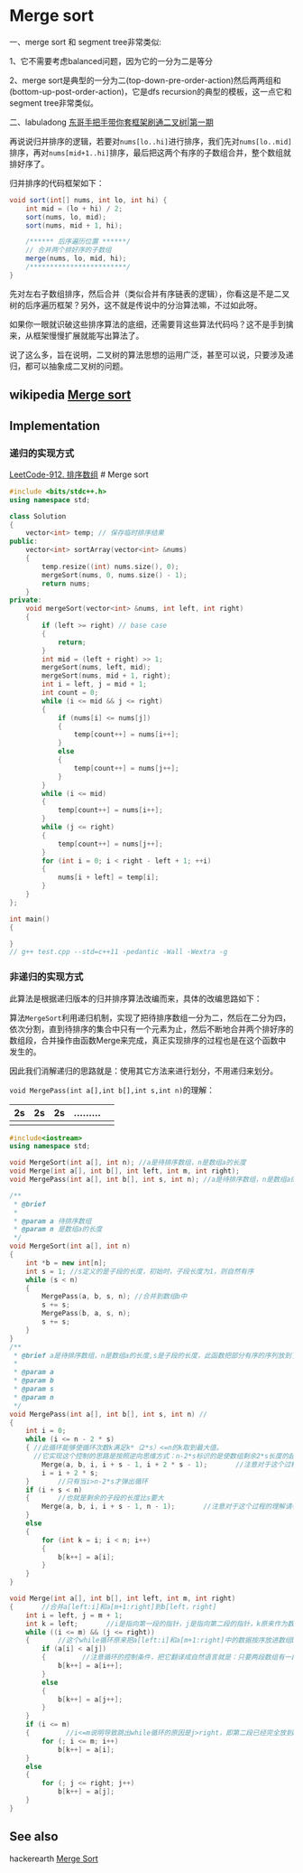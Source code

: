 # Merge sort

一、merge sort 和 segment tree非常类似: 

1、它不需要考虑balanced问题，因为它的一分为二是等分

2、merge sort是典型的一分为二(top-down-pre-order-action)然后两两组和(bottom-up-post-order-action)，它是dfs recursion的典型的模板，这一点它和segment tree非常类似。

二、labuladong [东哥手把手带你套框架刷通二叉树|第一期](https://mp.weixin.qq.com/s/izZ5uiWzTagagJec6Y7RvQ) 

再说说归并排序的逻辑，若要对`nums[lo..hi]`进行排序，我们先对`nums[lo..mid]`排序，再对`nums[mid+1..hi]`排序，最后把这两个有序的子数组合并，整个数组就排好序了。

归并排序的代码框架如下：

```Java
void sort(int[] nums, int lo, int hi) {
    int mid = (lo + hi) / 2;
    sort(nums, lo, mid);
    sort(nums, mid + 1, hi);

    /****** 后序遍历位置 ******/
    // 合并两个排好序的子数组
    merge(nums, lo, mid, hi);
    /************************/
}
```

先对左右子数组排序，然后合并（类似合并有序链表的逻辑），你看这是不是二叉树的后序遍历框架？另外，这不就是传说中的分治算法嘛，不过如此呀。

如果你一眼就识破这些排序算法的底细，还需要背这些算法代码吗？这不是手到擒来，从框架慢慢扩展就能写出算法了。

说了这么多，旨在说明，二叉树的算法思想的运用广泛，甚至可以说，只要涉及递归，都可以抽象成二叉树的问题。



## wikipedia [Merge sort](https://en.wikipedia.org/wiki/Merge_sort)



## Implementation

### 递归的实现方式

[LeetCode-912. 排序数组](https://leetcode.cn/problems/sort-an-array/) # Merge sort

```C++
#include <bits/stdc++.h>
using namespace std;

class Solution
{
	vector<int> temp; // 保存临时排序结果
public:
	vector<int> sortArray(vector<int> &nums)
	{
		temp.resize((int) nums.size(), 0);
		mergeSort(nums, 0, nums.size() - 1);
		return nums;
	}
private:
	void mergeSort(vector<int> &nums, int left, int right)
	{
		if (left >= right) // base case
		{
			return;
		}
		int mid = (left + right) >> 1;
		mergeSort(nums, left, mid);
		mergeSort(nums, mid + 1, right);
		int i = left, j = mid + 1;
		int count = 0;
		while (i <= mid && j <= right)
		{
			if (nums[i] <= nums[j])
			{
				temp[count++] = nums[i++];
			}
			else
			{
				temp[count++] = nums[j++];
			}
		}
		while (i <= mid)
		{
			temp[count++] = nums[i++];
		}
		while (j <= right)
		{
			temp[count++] = nums[j++];
		}
		for (int i = 0; i < right - left + 1; ++i)
		{
			nums[i + left] = temp[i];
		}
	}
};

int main()
{

}
// g++ test.cpp --std=c++11 -pedantic -Wall -Wextra -g

```

### 非递归的实现方式

此算法是根据递归版本的归并排序算法改编而来，具体的改编思路如下：

算法`MergeSort`利用递归机制，实现了把待排序数组一分为二，然后在二分为四，依次分割，直到待排序的集合中只有一个元素为止，然后不断地合并两个排好序的数组段，合并操作由函数Merge来完成，真正实现排序的过程也是在这个函数中发生的。

因此我们消解递归的思路就是：使用其它方法来进行划分，不用递归来划分。 

`void MergePass(int a[],int b[],int s,int n)`的理解：

| 2s   | 2s   | 2s   | ………  |      |
| ---- | ---- | ---- | ---- | ---- |
|      |      |      |      |      |



```C++
#include<iostream>
using namespace std;

void MergeSort(int a[], int n); //a是待排序数组，n是数组a的长度
void Merge(int a[], int b[], int left, int m, int right);
void MergePass(int a[], int b[], int s, int n); //a是待排序数组，n是数组a的长度,s是子段的长度，此函数把部分有序的序列放到了数组b中

/**
 * @brief
 *
 * @param a 待排序数组
 * @param n 是数组a的长度
 */
void MergeSort(int a[], int n)
{
	int *b = new int[n];
	int s = 1; //s定义的是子段的长度，初始时，子段长度为1，则自然有序
	while (s < n)
	{
		MergePass(a, b, s, n); //合并到数组b中
		s += s;
		MergePass(b, a, s, n);
		s += s;
	}
}
/**
 * @brief a是待排序数组，n是数组a的长度,s是子段的长度，此函数把部分有序的序列放到了数组b中
 *
 * @param a
 * @param b
 * @param s
 * @param n
 */
void MergePass(int a[], int b[], int s, int n) //
{
	int i = 0;
	while (i <= n - 2 * s)
	{ //此循环能够使循环次数k满足k*（2*s）<=n的k取到最大值。
	  //它实现这个控制的思路是按照逆向思维方式：n-2*s标识的是使数组剩余2*s长度的起始下标，显然一旦i超过了这个值，则while中按照2*s为单位进行排序就是不合法的，所以要跳出循环
		Merge(a, b, i, i + s - 1, i + 2 * s - 1);		//注意对于这个过程的理解请参考文档
		i = i + 2 * s;
	}		//只有当i>n-2*s才弹出循环
	if (i + s < n)
	{		//也就是剩余的子段的长度比s要大
		Merge(a, b, i, i + s - 1, n - 1);		//注意对于这个过程的理解请参考文档
	}
	else
	{
		for (int k = i; i < n; i++)
		{
			b[k++] = a[i];
		}
	}
}

void Merge(int a[], int b[], int left, int m, int right)
{		//合并a[left:i]和a[m+1:right]到b[left，right]
	int i = left, j = m + 1;
	int k = left;		//i是指向第一段的指针，j是指向第二段的指针，k原来作为数组b的下标
	while ((i <= m) && (j <= right))
	{		//这个while循环原来把a[left:i]和a[m+1:right]中的数据按序放进数组b中
		if (a[i] < a[j])
		{         //注意循环的控制条件，把它翻译成自然语言就是：只要两段数组有一段放完了，那么另外一段是有序的，无需比较直接可以放进数组b中
			b[k++] = a[i++];
		}
		else
		{
			b[k++] = a[j++];
		}
	}
	if (i <= m)
	{         //i<=m说明导致跳出while循环的原因是j>right，即第二段已经完全放到b中了
		for (; i <= m; i++)
			b[k++] = a[i];
	}
	else
	{
		for (; j <= right; j++)
			b[k++] = a[j];
	}
}

```



## See also

hackerearth [Merge Sort](https://www.hackerearth.com/zh/practice/algorithms/sorting/merge-sort/tutorial/)

